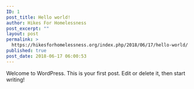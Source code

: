 ```yaml
---
ID: 1
post_title: Hello world!
author: Hikes For Homelessness
post_excerpt: ""
layout: post
permalink: >
  https://hikesforhomelessness.org/index.php/2018/06/17/hello-world/
published: true
post_date: 2018-06-17 06:00:53
---
```

Welcome to WordPress. This is your first post. Edit or delete it, then start writing!